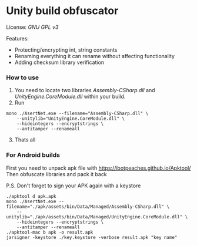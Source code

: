 Unity build obfuscator
=====
License: *GNU GPL v3*

Features:
* Protecting/encrypting int, string constants
* Renaming everything it can rename without affecting functionality
* Adding checksum library verification

### How to use

1. You need to locate two libraries *Assembly-CSharp.dll* and *UnityEngine.CoreModule.dll* within your build.
2. Run 

```
mono ./AsertNet.exe --filename="Assembly-CSharp.dll" \
    --unitylib="UnityEngine.CoreModule.dll" \
    --hideintegers --encryptstrings \
    --antitamper --renameall
```

3. Thats all

### For Android builds

First you need to unpack apk file with https://ibotpeaches.github.io/Apktool/
Then obfuscate libraries and pack it back

P.S. Don't forget to sign your APK again with a keystore

```
./apktool d apk.apk
mono ./AsertNet.exe --filename="./apk/assets/bin/Data/Managed/Assembly-CSharp.dll" \
    --unitylib="./apk/assets/bin/Data/Managed/UnityEngine.CoreModule.dll" \
    --hideintegers --encryptstrings \
    --antitamper --renameall
./apktool-mac b apk -o result.apk
jarsigner -keystore ./key.keystore -verbose result.apk "key name"
```
